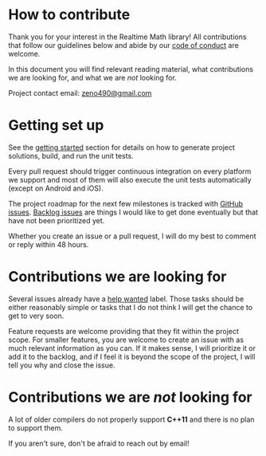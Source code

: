 # How to contribute

Thank you for your interest in the Realtime Math library! All contributions that follow our guidelines below and abide by our [code of conduct](CODE_OF_CONDUCT.md) are welcome.

In this document you will find relevant reading material, what contributions we are looking for, and what we are *not* looking for.

Project contact email: zeno490@gmail.com

# Getting set up

See the [getting started](./docs/getting_started.md) section for details on how to generate project solutions, build, and run the unit tests.

Every pull request should trigger continuous integration on every platform we support and most of them will also execute the unit tests automatically (except on Android and iOS).

The project roadmap for the next few milestones is tracked with [GitHub issues](https://github.com/nfrechette/rtm/issues). [Backlog issues](https://github.com/nfrechette/rtm/milestone/1) are things I would like to get done eventually but that have not been prioritized yet.

Whether you create an issue or a pull request, I will do my best to comment or reply within 48 hours.

# Contributions we are looking for

Several issues already have a [help wanted](https://github.com/nfrechette/rtm/issues?q=is%3Aopen+is%3Aissue+label%3A%22help+wanted%22) label. Those tasks should be either reasonably simple or tasks that I do not think I will get the chance to get to very soon.

Feature requests are welcome providing that they fit within the project scope. For smaller features, you are welcome to create an issue with as much relevant information as you can. If it makes sense, I will prioritize it or add it to the backlog, and if I feel it is beyond the scope of the project, I will tell you why and close the issue.

# Contributions we are *not* looking for

A lot of older compilers do not properly support **C++11** and there is no plan to support them. 

If you aren't sure, don't be afraid to reach out by email!
